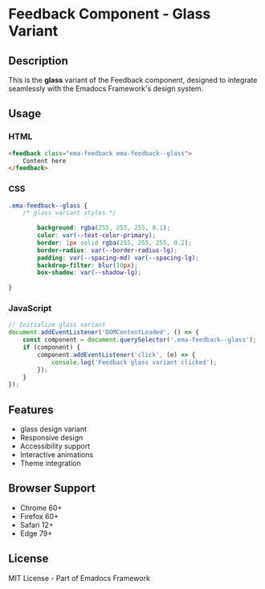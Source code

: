 # Feedback Component - Glass Variant

## Description
This is the **glass** variant of the Feedback component, designed to integrate seamlessly with the Emadocs Framework's design system.

## Usage

### HTML
```html
<feedback class="ema-feedback ema-feedback--glass">
    Content here
</feedback>
```

### CSS
```css
.ema-feedback--glass {
    /* glass variant styles */
    
        background: rgba(255, 255, 255, 0.1);
        color: var(--text-color-primary);
        border: 1px solid rgba(255, 255, 255, 0.2);
        border-radius: var(--border-radius-lg);
        padding: var(--spacing-md) var(--spacing-lg);
        backdrop-filter: blur(10px);
        box-shadow: var(--shadow-lg);
    
}
```

### JavaScript
```javascript
// Initialize glass variant
document.addEventListener('DOMContentLoaded', () => {
    const component = document.querySelector('.ema-feedback--glass');
    if (component) {
        component.addEventListener('click', (e) => {
            console.log('Feedback glass variant clicked');
        });
    }
});
```

## Features
- glass design variant
- Responsive design
- Accessibility support
- Interactive animations
- Theme integration

## Browser Support
- Chrome 60+
- Firefox 60+
- Safari 12+
- Edge 79+

## License
MIT License - Part of Emadocs Framework
